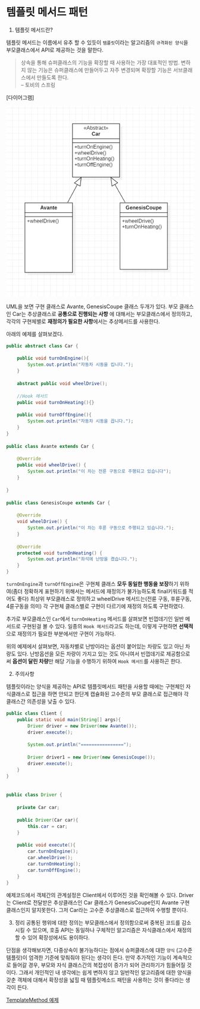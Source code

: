# 템플릿 메서드 패턴


1. 템플릿 메서드란? 


템플릿 메서드는 이름에서 유추 할 수 있듯이 `템플릿`이라는 알고리즘의 `규격화된 양식`을 부모클래스에서 API로 제공하는 것을 말한다. 

>상속을 통해 슈퍼클래스의 기능을 확장할 때 사용하는 가장 대표적인 방법. 변하지 않는 기능은 슈퍼클래스에 만들어두고 자주 변경되며 확장할 기능은 서브클래스에서 만들도록 한다.   
– 토비의 스프링

[다이어그램]

![템플릿메서드](/디자인패턴/img/TemplateMethod.png)

UML을 보면 구현 클래스로 Avante, GenesisCoupe 클래스 두개가 있다.
부모 클래스인 Car는 추상클래스로 **공통으로 진행되는 사항** 에 대해서는 부모클래스에서 정의하고, 각각의 구현체별로 **재정의가 필요한 사항**에서는 추상메서드를 사용한다.

아래의 예제를 살펴보겠다.

~~~JAVA
public abstract class Car {

    public void turnOnEngine(){
        System.out.println("자동차 시동을 킵니다.");
    }

    abstract public void wheelDrive();

    //Hook 메서드
    public void turnOnHeating(){}

    public void turnOffEngine(){
        System.out.println("자동차 시동을 끕니다.");
    }   
}

public class Avante extends Car {

    @Override
    public void wheelDrive() {
        System.out.println("이 차는 전륜 구동으로 주행되고 있습니다");
    }

}

public class GenesisCoupe extends Car {

    @Override
    void wheelDrive() {
        System.out.println("이 차는 후륜 구동으로 주행되고 있습니다.");
    }

    @Override
    protected void turnOnHeating() {
        System.out.println("좌석에 난방을 켰습니다.");
    }
}
~~~

`turnOnEngine`과 `turnOffEngine`은 구현체 클래스 **모두 동일한 행동을 보장**하기 위하여(좀더 정확하게 표현하기 위해서는 메서드에 재정의가 불가능하도록 final키워드를 적어도 좋다) 최상위 부모클래스로 정의하고 wheelDrive 메서드는(전륜 구동, 후륜구동, 4륜구동을 의미) 각 구현체 클래스별로 구현이 다르기에 재정의 하도록 구현하였다.

추가로 부모클래스인 `Car`에서 `turnOnHeating` 메서드를 살펴보면 빈껍데기인 일반 메서드로 구현된걸 볼 수 있다. 일종의 `Hook 메서드`라고도 하는데, 이렇게 구현하면 **선택적**으로 재정의가 필요한 부분에서만 구현이 가능하다. 

위의 예제에서 살펴보면, 자동차별로 난방이라는 옵션이 붙어있는 차량도 있고 아닌 차량도 있다. 난방옵션을 모든 차량이 가지고 있는 것도 아니여서 빈껍데기로 제공함으로써 **옵션이 달린 차량**만 해당 기능을 수행하기 위하여 `Hook 메서드`를 사용하곤 한다. 


2. 주의사항  

템플릿이라는 양식을 제공하는 API로 템플릿메서드 패턴을 사용할 때에는 구현체인 자식클래스로 접근을 하면 안되고 한단계 캡슐화된 고수준의 부모 클래스로 접근해야 각 클래스간 의존성을 낮출 수 있다. 


~~~JAVA
public class Client {
    public static void main(String[] args){
        Driver driver = new Driver(new Avante());
        driver.execute();

        System.out.println("================");

        Driver driver1 = new Driver(new GenesisCoupe());
        driver.execute();
    }
}


public class Driver {

    private Car car;

    public Driver(Car car){
        this.car = car;
    }

    public void execute(){
        car.turnOnEngine();
        car.wheelDrive();
        car.turnOnHeating();
        car.turnOffEngine();
    }
}
~~~

예제코드에서 객체간의 관계설정은 Client에서 이루어진 것을 확인해볼 수 있다. Driver는 Client로 전달받은 추상클래스인 Car 클래스가 GenesisCoupe인지 Avante 구현클래스인지 알지못한다. 그저 Car라는 고수준 추상클래스로 접근하여 수행할 뿐이다. 


3. 정리
 공통된 행위에 대한 정의는 부모클래스에서 정의함으로써 중복된 코드를 감소시킬 수 있으며, 호출 API는 동일하나 구체적인 알고리즘은 자식클래스에서 재정의할 수 있어 확장성에서도 용이하다. 
 
 단점을 생각해보자면, 다중상속이 불가능하다는 점에서 슈퍼클래스에 대한 `양식` (고수준 템플릿)이 엄격한 기준에 맞춰줘야 된다는 생각이 든다. 만약 추가적인 기능이 계속적으로 들어갈 경우, 부모와 자식 클래스간의 복잡성이 증가가 되어 관리하기가 힘들어질 것이다. 그래서 개인적인 내 생각에는 쉽게 변하지 않고 일반적인 알고리즘에 대한 양식을 갖춘 객체에 대해서 확장성을 넓힐 때 템플릿메소드 패턴을 사용하는 것이 좋다라는 생각이 든다. 

 [TemplateMethod 예제](https://github.com/dhkdhk/DesginPattern/tree/master/src/templateMethod)

